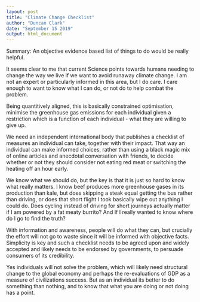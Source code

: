 ```yaml
---
layout: post
title: "Climate Change Checklist"
author: "Duncan Clark"
date: "September 15 2019"
output: html_document
---
```


Summary: An objective evidence based list of things to do would be really helpful.

It seems clear to me that current Science points towards humans needing to change the way we live if we want to avoid runaway climate change. I am not an expert or particularly informed in this area, but I do care. I care enough to want to know what I can do, or not do to help combat the problem. 

Being quantitively aligned, this is basically constrained optimisation, minimise the greenhouse gas emissions for each individual given a restriction which is a function of each individual - what they are willing to give up. 

We need an independent international body that publishes a checklist of measures an individual can take, together with their impact. That way an individual can make informed choices, rather than using a black magic mix of online articles and anecdotal conversation with friends, to decide whether or not they should consider not eating red meat or switching the heating off an hour early.

We know what we should do, but the key is that it is just so hard to know what really matters. I know beef produces more greenhouse gases in its production than kale, but does skipping a steak equal getting the bus rather than driving, or does that short flight I took basically wipe out anything I could do. Does cycling instead of driving for short journeys actually matter if I am powered by a fat meaty burrito? And If I really wanted to know where do I go to find the truth?

With information and awareness, people will do what they can, but crucially the effort will not go to waste since it will be informed with objective facts. Simplicity is key and such a checklist needs to be agreed upon and widely accepted and likely needs to be endorsed by governments, to persuade consumers of its credibility.

Yes individuals will not solve the problem, which will likely need structural change to the global economy and perhaps the re-evaluations of GDP as a measure of civilizations success. But as an individual its better to do something than nothing, and to know that what you are doing or not doing has a point.













